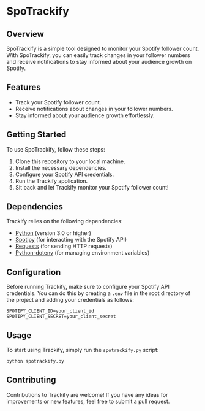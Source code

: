# SpoTrackify

## Overview
SpoTrackify is a simple tool designed to monitor your Spotify follower count. With SpoTrackify, you can easily track changes in your follower numbers and receive notifications to stay informed about your audience growth on Spotify.

## Features
- Track your Spotify follower count.
- Receive notifications about changes in your follower numbers.
- Stay informed about your audience growth effortlessly.

## Getting Started
To use SpoTrackify, follow these steps:

1. Clone this repository to your local machine.
2. Install the necessary dependencies.
3. Configure your Spotify API credentials.
4. Run the Trackify application.
5. Sit back and let Trackify monitor your Spotify follower count!

## Dependencies
Trackify relies on the following dependencies:
- [Python](https://www.python.org/) (version 3.0 or higher)
- [Spotipy](https://spotipy.readthedocs.io/en/2.19.0/) (for interacting with the Spotify API)
- [Requests](https://docs.python-requests.org/en/latest/) (for sending HTTP requests)
- [Python-dotenv](https://pypi.org/project/python-dotenv/) (for managing environment variables)

## Configuration
Before running Trackify, make sure to configure your Spotify API credentials. You can do this by creating a `.env` file in the root directory of the project and adding your credentials as follows:

```
SPOTIPY_CLIENT_ID=your_client_id
SPOTIPY_CLIENT_SECRET=your_client_secret
```

## Usage
To start using Trackify, simply run the `spotrackify.py` script:

```
python spotrackify.py
```

## Contributing
Contributions to Trackify are welcome! If you have any ideas for improvements or new features, feel free to submit a pull request.
